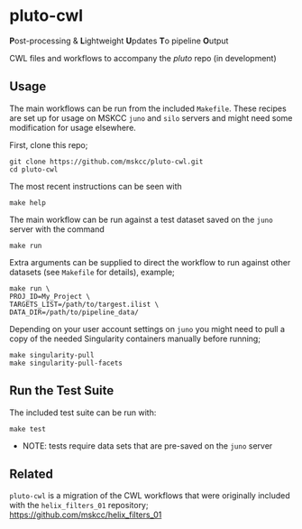 # pluto-cwl

**P**ost-processing & **L**ightweight **U**pdates **T**o pipeline **O**utput

CWL files and workflows to accompany the *pluto* repo (in development)

## Usage

The main workflows can be run from the included `Makefile`. These recipes are set up for usage on MSKCC `juno` and `silo` servers and might need some modification for usage elsewhere. 

First, clone this repo;

```
git clone https://github.com/mskcc/pluto-cwl.git
cd pluto-cwl
```

The most recent instructions can be seen with

```
make help
```

The main workflow can be run against a test dataset saved on the `juno` server with the command 

```
make run
```

Extra arguments can be supplied to direct the workflow to run against other datasets (see `Makefile` for details), example;

```
make run \
PROJ_ID=My_Project \
TARGETS_LIST=/path/to/targest.ilist \
DATA_DIR=/path/to/pipeline_data/
```

Depending on your user account settings on `juno` you might need to pull a copy of the needed Singularity containers manually before running;

```
make singularity-pull
make singularity-pull-facets
```

## Run the Test Suite

The included test suite can be run with:

```
make test
```

- NOTE: tests require data sets that are pre-saved on the `juno` server

## Related

`pluto-cwl` is a migration of the CWL workflows that were originally included with the `helix_filters_01` repository; https://github.com/mskcc/helix_filters_01
